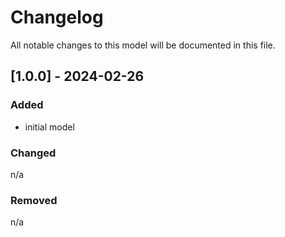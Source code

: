 # Changelog
All notable changes to this model will be documented in this file.

## [1.0.0] - 2024-02-26
### Added
- initial model

### Changed
n/a

### Removed
n/a

